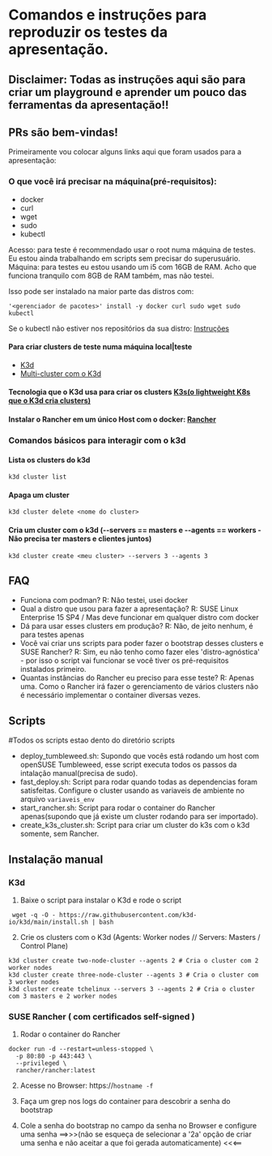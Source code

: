 # Comandos e instruções para reproduzir os testes da apresentação.

## Disclaimer: Todas as instruções aqui são para criar um playground e aprender um pouco das ferramentas da apresentação!!

## PRs são bem-vindas!


Primeiramente vou colocar alguns links aqui que foram usados para a apresentação:


### O que você irá precisar na máquina(pré-requisitos):

- docker
- curl
- wget
- sudo
- kubectl

Acesso: para teste é recommendado usar o root numa máquina de testes. Eu estou ainda trabalhando em scripts sem precisar do superusuário.
Máquina: para testes eu estou usando um i5 com 16GB de RAM. Acho que funciona tranquilo com 8GB de RAM também, mas não testei.


Isso pode ser instalado na maior parte das distros com:

`'<gerenciador de pacotes>' install -y docker curl sudo wget sudo kubectl`

Se o kubectl não estiver nos repositórios da sua distro: [Instruções](https://kubernetes.io/docs/tasks/tools/install-kubectl-linux/)


#### Para criar clusters de teste numa máquina local|teste
- [K3d](https://k3d.io/v5.4.6/)
- [Multi-cluster com o K3d](https://docs.rancherdesktop.io/how-to-guides/create-multi-node-cluster/)

#### Tecnologia que o K3d usa para criar os clusters [K3s(o lightweight K8s que o K3d cria clusters)](https://k3s.io/) 

#### Instalar o Rancher em um único Host com o docker: [Rancher](https://docs.ranchermanager.rancher.io/v2.5/pages-for-subheaders/rancher-on-a-single-node-with-docker)


### Comandos básicos para interagir com o k3d


#### Lista os clusters do k3d 

```
k3d cluster list
```

#### Apaga um cluster 

```
k3d cluster delete <nome do cluster>
```

#### Cria um cluster com o k3d (--servers == masters e --agents == workers - Não precisa ter masters e clientes juntos)

```
k3d cluster create <meu cluster> --servers 3 --agents 3
```


## FAQ

- Funciona com podman? R: Não testei, usei docker
- Qual a distro que usou para fazer a apresentação? R: SUSE Linux Enterprise 15 SP4 / Mas deve funcionar em qualquer distro com docker 
- Dá para usar esses clusters em produção? R: Não, de jeito nenhum, é para testes apenas
- Você vai criar uns scripts para poder fazer o bootstrap desses clusters e SUSE Rancher? 
R: Sim, eu não tenho como fazer eles 'distro-agnóstica' - por isso o script vai funcionar se você tiver os pré-requisitos instalados primeiro. 
- Quantas instâncias do Rancher eu preciso para esse teste? R: Apenas uma. Como o Rancher irá fazer o gerenciamento de vários clusters não é necessário implementar o container diversas vezes.


## Scripts

#Todos os scripts estao dento do diretório scripts

- deploy_tumbleweed.sh: Supondo que vocês está rodando um host com openSUSE Tumbleweed, esse script executa todos os passos da intalação manual(precisa de sudo).
- fast_deploy.sh:  Script para rodar quando todas as dependencias foram satisfeitas. Configure o cluster usando as variaveis de ambiente no arquivo `variaveis_env`
- start_rancher.sh:  Script para rodar o container do Rancher apenas(supondo que já existe um cluster rodando para ser importado).
- create_k3s_cluster.sh:  Script para criar um cluster do k3s com o k3d somente, sem Rancher. 


## Instalação manual


### K3d

1. Baixe o script para instalar o K3d e rode o script

```
 wget -q -O - https://raw.githubusercontent.com/k3d-io/k3d/main/install.sh | bash
```

2. Crie os clusters com o K3d (Agents: Worker nodes // Servers: Masters / Control Plane) 

```
k3d cluster create two-node-cluster --agents 2 # Cria o cluster com 2 worker nodes
k3d cluster create three-node-cluster --agents 3 # Cria o cluster com 3 worker nodes
k3d cluster create tchelinux --servers 3 --agents 2 # Cria o cluster com 3 masters e 2 worker nodes
```


### SUSE Rancher ( com certificados self-signed )

1. Rodar o container do Rancher

```
docker run -d --restart=unless-stopped \
  -p 80:80 -p 443:443 \
  --privileged \
  rancher/rancher:latest
```

2. Acesse no Browser: https://`hostname -f`

3. Faça um grep nos logs do container para descobrir a senha do bootstrap

4. Cole a senha do bootstrap no campo da senha no Browser e configure uma senha ==>>>(não se esqueça de selecionar a '2a' opção de criar uma senha e não aceitar a que foi gerada automaticamente) <<<==


